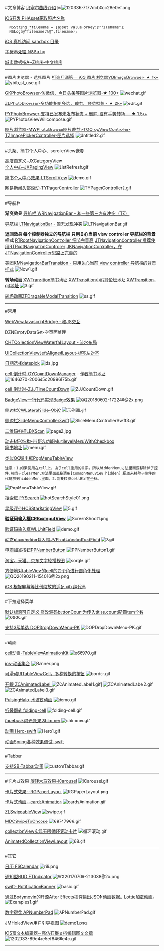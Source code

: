 #文章博客
[贝塞尔曲线介绍](https://www.jianshu.com/p/c5cbb5e05075)
￼![120336-7f77dcb0cc28e0ef.png](http://upload-images.jianshu.io/upload_images/2051176-35641128509983a6.png?imageMogr2/auto-orient/strip%7CimageView2/2/w/1240)

[iOS开发 PHAsset获取照片名称](http://blog.csdn.net/u010545480/article/details/77703593)
```
  NSString *filename = [asset valueForKey:@"filename"];
  NSLog(@"filename:%@",filename);
```
[iOS 真机访问 sandbox 目录](https://github.com/music4kid/AirSandbox)     

[字符串处理 NSString](http://www.jianshu.com/p/d3f343b71cc2)

[城市数据按A~Z排序-中文排序](https://github.com/Baymax0/BMChineseSort)


-------------------------------------------------------------------

#图片浏览器 - 选择图片
 [打造开源第一 iOS 图片浏览器YBImageBrowser- ★ 1k+](https://github.com/indulgeIn/YBImageBrowser)
![ybib_st_use.gif](https://upload-images.jianshu.io/upload_images/2051176-ac33276ddc665aca.gif?imageMogr2/auto-orient/strip)

[GKPhotoBrowser-仿微信、今日头条等图片浏览器-★ 100+](https://github.com/QuintGao/GKPhotoBrowser)
![wechat.gif](https://upload-images.jianshu.io/upload_images/2051176-4b64f1ac87f51c58.gif?imageMogr2/auto-orient/strip)

[ZLPhotoBrowser-多功能相册多选、裁剪、预览框架 - ★ 2k+](https://github.com/longitachi/ZLPhotoBrowser )
![edit.gif](https://upload-images.jianshu.io/upload_images/2051176-04edf8da3fd514a2.gif?imageMogr2/auto-orient/strip)

[PYPhotoBrowser-支持已发布未发布状态 + 删除-没有手势转场 -- ★ 1.5k+ ](https://github.com/iphone5solo/PYPhotoBrowser)
![PYPhotosViewWillcompose.gif](https://upload-images.jianshu.io/upload_images/2051176-7eeec2d51fbc6679.gif?imageMogr2/auto-orient/strip)

[图片浏览器-MWPhotoBrowse图片裁剪r-TOCropViewController-TZImagePickerController-图片选择](https://github.com/yanmingLiu/YMImagePickController)
![Untitled2.gif](http://upload-images.jianshu.io/upload_images/2051176-817d06f1eafac870.gif?imageMogr2/auto-orient/strip)

-------------------------------------------------------------------

#头条、简书个人中心、scrollerView嵌套

[高度自定义-JXCategoryView](https://github.com/pujiaxin33/JXCategoryView)    
[个人中心-JXPagingView](https://github.com/pujiaxin33/JXPagingView)
![ListRefresh.gif](https://upload-images.jianshu.io/upload_images/2051176-ab2bc392a414f182.gif?imageMogr2/auto-orient/strip)

[简书个人中心效果-LTScrollView](https://github.com/gltwy/LTScrollView)
![demo.gif](https://upload-images.jianshu.io/upload_images/2051176-c65a996b10df6500.gif?imageMogr2/auto-orient/strip)

[网易新闻头部滚动-TYPagerController](https://github.com/12207480/TYPagerController)
![TYPagerController2.gif](http://upload-images.jianshu.io/upload_images/2051176-43cb71c62ded38be.gif?imageMogr2/auto-orient/strip)



-------------------------------------------------------------------


#导航栏

**渐变效果**
[导航栏 WRNavigationBar - 和一些第三方有冲突（TZ）](https://github.com/wangrui460/WRNavigationBar) 

[导航栏 LTNavigationBar - 暂无发现冲突](https://github.com/ltebean/LTNavigationBar)
![LTNavigationBar.gif](http://upload-images.jianshu.io/upload_images/2051176-a019ffaabac75670.gif?imageMogr2/auto-orient/strip)

**返回效果 每个控制器独立的导航栏 只用关心当前 view controller 导航栏的背景样式**
[RTRootNavigationController 细节完善高](https://github.com/rickytan/RTRootNavigationController)
[JTNavigationController 推荐使用RTRootNavigationController](https://github.com/JNTian/JTNavigationController)
[JKNavigationController，在JTNavigationController思路上完善的](https://github.com/XiFengLang/JKNavigationController)

[ 美团KMNavigationBarTransition - 只用关心当前 view controller 导航栏的背景样式](https://github.com/MoZhouqi/KMNavigationBarTransition)
![Now1.gif](http://upload-images.jianshu.io/upload_images/2051176-4072578f4ead8b9f.gif?imageMogr2/auto-orient/strip%7CimageView2/2/w/1240)

**转场动画**
[XWTransition简书地址](https://github.com/wazrx/XWTransition) [XWTransition小码哥论坛地址](http://bbs.520it.com/forum.php?mod=viewthread&tid=2906)
 [XWTransition-git地址](https://github.com/wazrx/XWTransition)
![3.gif](http://upload-images.jianshu.io/upload_images/2051176-8147b813acd01775.gif?imageMogr2/auto-orient/strip)

[转场动画ZFDragableModalTransition](https://github.com/zoonooz/ZFDragableModalTransition)
![ss.gif](https://upload-images.jianshu.io/upload_images/2051176-adc2c29677772363.gif?imageMogr2/auto-orient/strip%7CimageView2/2/w/366)


-------------------------------------------------------------------


#常用

[WebViewJavascriptBridge - 和JS交互](https://github.com/marcuswestin/WebViewJavascriptBridge)

[DZNEmptyDataSet-空页面处理](https://github.com/dzenbot/DZNEmptyDataSet)

[CHTCollectionViewWaterfallLayout - 流水布局](https://github.com/chiahsien/CHTCollectionViewWaterfallLayout)

[UICollectionViewLeftAlignedLayout-标签左对齐](https://github.com/mokagio/UICollectionViewLeftAlignedLayout)

[日期选择datepick](https://github.com/Zws-China/DatePicker)
![ds.jpg](https://upload-images.jianshu.io/upload_images/2051176-f501809c26b32b71.jpg?imageMogr2/auto-orient/strip%7CimageView2/2/w/1240)


[cell 倒计时-OYCountDownManager](https://github.com/herobin22/OYCountDownManager) - [作者简书地址](https://www.jianshu.com/p/af62a56ef7e2)
![1646270-2006d5c20996175b.gif](http://upload-images.jianshu.io/upload_images/2051176-34a7cfdc7410d6b1.gif?imageMogr2/auto-orient/strip%7CimageView2/2/w/1240)

[cell 倒计时-ZJJTimeCountDown](https://github.com/04zhujunjie/ZJJTimeCountDown)
![ZJJCountDown.gif](https://upload-images.jianshu.io/upload_images/2051176-19e49ca8e55d9b50.gif?imageMogr2/auto-orient/strip)


[BadgeView一行代码实现Badge效果](https://github.com/weng1250/WZLBadge)
![QQ20180602-172240@2x.png](https://upload-images.jianshu.io/upload_images/2051176-6ef16e6c6110e30a.png?imageMogr2/auto-orient/strip%7CimageView2/2/w/320)

[侧边栏CWLateralSlide-ObjC](https://github.com/ChavezChen/CWLateralSlide)
![示例图.gif](https://upload-images.jianshu.io/upload_images/2051176-289d554eab5d4d0a.gif?imageMogr2/auto-orient/strip)


[侧边栏SlideMenuControllerSwift](https://github.com/dekatotoro/SlideMenuControllerSwift)
![SlideMenuControllerSwift3.gif](https://upload-images.jianshu.io/upload_images/2051176-87ab85fd64e5a593.gif?imageMogr2/auto-orient/strip)

[二维码扫描LBXScan](https://github.com/MxABC/LBXScan)
![page2.jpg](http://upload-images.jianshu.io/upload_images/2051176-77a7c10a34f351d6.jpg?imageMogr2/auto-orient/strip%7CimageView2/2/w/320)


[动态树形结构-带复选功能MultilevelMenuWithCheckbox](https://github.com/YuTongHon/MultilevelMenuWithCheckbox)       
[简书地址](https://www.jianshu.com/p/42e3a1c52c60)
![menu.gif](https://upload-images.jianshu.io/upload_images/2051176-753f51a6e0d43a91.gif?imageMogr2/auto-orient/strip)



[类似QQ弹出框PopMenuTableView](https://github.com/KongPro/PopMenuTableView)
```
注意：1.如果使用在cell上，由于cell重用的关系，所以hiddenMenu方法里面要移除掉子控件,相当于clearMenu方法里面直接调用[CommonMenuView hidden];把原来移除子控件的代码放到hiddenMenu里面。2.需要转换cellBtn在坐标。
```
![PopMenuTableView.gif](http://upload-images.jianshu.io/upload_images/2051176-9a0202f7950f886d.gif?imageMogr2/auto-orient/strip)


[搜索框 PYSearch](https://github.com/iphone5solo/PYSearch)
![hotSearchStyle01.png](https://upload-images.jianshu.io/upload_images/2051176-c3382da7d779e9af.png?imageMogr2/auto-orient/strip%7CimageView2/2/w/1240)



[星级评价HCSStarRatingView](https://github.com/hsousa/HCSStarRatingView)
![5.gif](https://upload-images.jianshu.io/upload_images/2051176-cececcaaafaa20f9.gif?imageMogr2/auto-orient/strip)


**[验证码输入框CRBoxInputView](https://github.com/CRAnimation/CRBoxInputView)**
![ScreenShoot1.png](https://upload-images.jianshu.io/upload_images/2051176-12710a48970bebb3.png?imageMogr2/auto-orient/strip%7CimageView2/2/w/1240)


[验证码输入框WLUnitField](https://github.com/zhwayne/WLUnitField)
![demo.gif](https://upload-images.jianshu.io/upload_images/2051176-b01516f97ba236e2.gif?imageMogr2/auto-orient/strip)

[动态placeholder输入框JVFloatLabeledTextField](https://github.com/jverdi/JVFloatLabeledTextField)
![7.gif](https://upload-images.jianshu.io/upload_images/2051176-2c3e03c79ceeb998.gif?imageMogr2/auto-orient/strip%7CimageView2/2/w/200)


[电商加减按钮PPNumberButton](https://github.com/jkpang/PPNumberButton)
![PPNumberButton1.gif](https://upload-images.jianshu.io/upload_images/2051176-4fd1b35bf29c8521.gif?imageMogr2/auto-orient/strip)


[淘宝、天猫、京东文字轮播视图](https://github.com/kingsic/SGAdvertScrollView)
![sorgle.gif](https://upload-images.jianshu.io/upload_images/2051176-698a13250546d54d.gif?imageMogr2/auto-orient/strip)

[方便地对tableView的cell的四个角进行圆角化处理](https://github.com/kirayamato1989/UITableView-CornerRadius)
![QQ20190211-154016@2x.png](https://upload-images.jianshu.io/upload_images/2051176-4b6c5b44e3db7582.png?imageMogr2/auto-orient/strip%7CimageView2/2/w/200)

[iOS 根据屏幕等比例缩放的适配 xib 纯代码](https://www.jianshu.com/p/cf049bebdc6c)


-------------------------------------------------------------------

#下拉选择菜单

[默认标题可自定义 修改源码buttonCount为传入titles.count配置item个数](https://github.com/wangxg1989/dropdownMenu)
![6966.gif](http://upload-images.jianshu.io/upload_images/2051176-cef62c9b1ba2889e.gif?imageMogr2/auto-orient/strip%7CimageView2/2/w/1240)

[支持3级单选 DOPDropDownMenu-PK](https://github.com/peanutNote/DOPDropDownMenu-PK)
![DOPDropDownMenu-PK.gif](http://upload-images.jianshu.io/upload_images/2051176-7abf3ebc8293e105.gif?imageMogr2/auto-orient/strip)


-------------------------------------------------------------------


#动画

[cell动画-TableViewAnimationKit](https://github.com/alanwangmodify/TableViewAnimationKit)
![e66970.gif](https://upload-images.jianshu.io/upload_images/2051176-e16ca8520617a590.gif?imageMogr2/auto-orient/strip)

[ios-动画集合](https://github.com/onmyway133/fantastic-ios-animation)
![Banner.png](http://upload-images.jianshu.io/upload_images/2051176-37a397316f6bc54a.png?imageMogr2/auto-orient/strip%7CimageView2/2/w/375)


[可滑动UITableViewCell，多种转换的按钮](https://github.com/MortimerGoro/MGSwipeTableCell)
![border.gif](http://upload-images.jianshu.io/upload_images/2051176-ec4037f1e9a50722.gif?imageMogr2/auto-orient/strip%7CimageView2/2/w/1240)

[开眼 ZCAnimatedLabel ](https://github.com/overboming/ZCAnimatedLabel)
![ZCAnimatedLabel1.gif](http://upload-images.jianshu.io/upload_images/2051176-18e8771d12090efd.gif?imageMogr2/auto-orient/strip)]
![ZCAnimatedLabel2.gif](http://upload-images.jianshu.io/upload_images/2051176-7da0394c75060dec.gif?imageMogr2/auto-orient/strip)
![ZCAnimatedLabel3.gif](http://upload-images.jianshu.io/upload_images/2051176-d1a2827f9054c043.gif?imageMogr2/auto-orient/strip)

[PulsingHalo-水波纹动画](https://link.jianshu.com?t=https://github.com/shu223/PulsingHalo)
![demo.gif](https://upload-images.jianshu.io/upload_images/2051176-ee151f7aa023b5da.gif?imageMogr2/auto-orient/strip)

[折叠翻转 folding-cell](https://github.com/Ramotion/folding-cell)
![folding-cell.gif](http://upload-images.jianshu.io/upload_images/2051176-1c019bab0c0b9eb0.gif?imageMogr2/auto-orient/strip)

[facebook闪光效果 Shimmer](https://github.com/facebook/Shimmer)
![shimmer.gif](http://upload-images.jianshu.io/upload_images/2051176-5a61426c4b04ef9b.gif?imageMogr2/auto-orient/strip)

[动画 Hero-swift](https://github.com/lkzhao/Hero)
![Hero1.gif](http://upload-images.jianshu.io/upload_images/2051176-53b11cde25859549.gif?imageMogr2/auto-orient/strip)

[动画Spring各种效果调试-swift](https://github.com/MengTo/Spring)


-------------------------------------------------------------------
#Tabbar

[支持SB-Tabbar动画](https://github.com/simformsolutions/SSCustomTabbar)
![customTabbar.gif](https://upload-images.jianshu.io/upload_images/2051176-784ce4ab0534d8a6.gif?imageMogr2/auto-orient/strip)



-------------------------------------------------------------------




#卡片式效果
[旋转木马效果-iCarousel](https://github.com/nicklockwood/iCarousel)
![iCarousel.gif](http://upload-images.jianshu.io/upload_images/2051176-b5d824a994db81b0.gif?imageMogr2/auto-orient/strip)

[卡片式效果--RGPaperLayout](https://github.com/terminatorover/RGPaperLayout)
![RGPaperLayout.png](http://upload-images.jianshu.io/upload_images/2051176-6d50895da9a04f68.png?imageMogr2/auto-orient/strip%7CimageView2/2/w/1240)

[卡片式动画--cardsAnimation](https://github.com/Neojoke/cardsAnimation)
![cardsAnimation.gif](http://upload-images.jianshu.io/upload_images/2051176-dbad653f1094ce78.gif?imageMogr2/auto-orient/strip)

[ZLSwipeableView](https://github.com/zhxnlai/ZLSwipeableView)
![swipe.gif](https://upload-images.jianshu.io/upload_images/2051176-ae8ec079d1767395.gif?imageMogr2/auto-orient/strip)

[MDCSwipeToChoose](https://github.com/modocache/MDCSwipeToChoose)
![68747966.gif](https://upload-images.jianshu.io/upload_images/2051176-47ca468895283a88.gif?imageMogr2/auto-orient/strip)


[collectionView实现无限循环滚动卡片](https://github.com/splsylp/CyclicCard)
![循环滚动.gif](http://upload-images.jianshu.io/upload_images/2051176-405969206416e311.gif?imageMogr2/auto-orient/strip)


[AnimatedCollectionViewLayout](https://github.com/KelvinJin/AnimatedCollectionViewLayout)
![68.gif](http://upload-images.jianshu.io/upload_images/2051176-6828e604ff718b03.gif?imageMogr2/auto-orient/strip)



-------------------------------------------------------------------


#其它

[日历 FSCalendar](https://github.com/WenchaoD/FSCalendar)
![rili.png](http://upload-images.jianshu.io/upload_images/2051176-cd8a2a3d6e4fcd5c.png?imageMogr2/auto-orient/strip%7CimageView2/2/w/1240)

[通知型HUD FTIndicator](https://github.com/liufengting/FTIndicator)
![WX20170706-213038@2x.png](http://upload-images.jianshu.io/upload_images/2051176-5ff78244a503bf82.png?imageMogr2/auto-orient/strip%7CimageView2/2/w/1240)

[swift- NotificationBanner](https://github.com/Daltron/NotificationBanner)
![basic.gif](http://upload-images.jianshu.io/upload_images/2051176-6d7ff03b51c72260.gif?imageMogr2/auto-orient/strip)


通过[Bodymovin](https://github.com/bodymovin/bodymovin)的开源After Effects插件输出JSON动画数据。[Lottie](https://github.com/airbnb/lottie-ios)加载动画。
![Examples1.gif](http://upload-images.jianshu.io/upload_images/2051176-d125fb5e5428e012.gif?imageMogr2/auto-orient/strip)

[数字键盘 APNumberPad](https://github.com/podkovyrin/APNumberPad)
![APNumberPad.gif](http://upload-images.jianshu.io/upload_images/2051176-f303aa5c14f906b8.gif?imageMogr2/auto-orient/strip)


[JMHoledView用户引导视图](https://link.jianshu.com?t=https://github.com/leverdeterre/JMHoledView)
![demo1.png](https://upload-images.jianshu.io/upload_images/2051176-e5f800b815d69773.png?imageMogr2/auto-orient/strip%7CimageView2/2/w/375)



[iOS富文本编辑器--高仿石墨文档编辑图文文章](http://www.jianshu.com/p/b8257e348a5d)
![1202033-89e4ae5ef8466e4c.gif](https://upload-images.jianshu.io/upload_images/2051176-fde261cb5be5ddc7.gif?imageMogr2/auto-orient/strip)


**************************************************************
